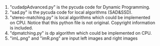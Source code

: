 1. "cudadpAdvanced.py" is the pycuda code for Dynamic Programming.
2. "sad.py" is the pycuda code for local algorithms (SAD&SSD).
3. "stereo-matching.py" is local algorithms which could be implemented on CPU. Notice that this python file is not original. Copyright information is included.
4. "dpmatching.py" is dp algorithm which could be implemented on CPU.
5. "imL.png" and "imR.png" are input left images and right images
